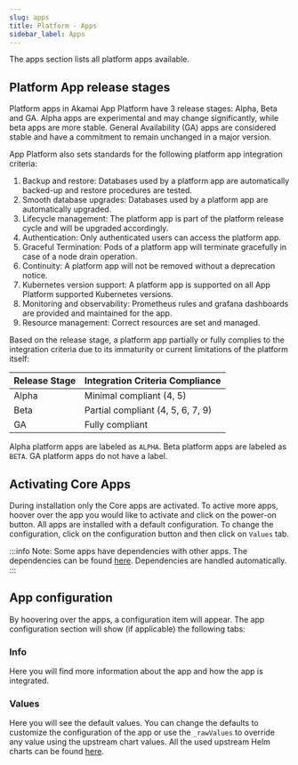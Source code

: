```yaml
---
slug: apps
title: Platform - Apps
sidebar_label: Apps
---
```


The apps section lists all platform apps available.

## Platform App release stages

Platform apps in Akamai App Platform have 3 release stages: Alpha, Beta and GA. Alpha apps are experimental and may change significantly, while beta apps are more stable. General Availability (GA) apps are considered stable and have a commitment to remain unchanged in a major version. 

App Platform also sets standards for the following platform app integration criteria:

1. Backup and restore: Databases used by a platform app are automatically backed-up and restore procedures are tested.
2. Smooth database upgrades: Databases used by a platform app are automatically upgraded.
3. Lifecycle management: The platform app is part of the platform release cycle and will be upgraded accordingly.
4. Authentication: Only authenticated users can access the platform app.
5. Graceful Termination: Pods of a platform app will terminate gracefully in case of a node drain operation.
6. Continuity: A platform app will not be removed without a deprecation notice.
7. Kubernetes version support: A platform app is supported on all App Platform supported Kubernetes versions.
8. Monitoring and observability: Prometheus rules and grafana dashboards are provided and maintained for the app.
9. Resource management: Correct resources are set and managed.


Based on the release stage, a platform app partially or fully complies to the integration criteria due to its immaturity or current limitations of the platform itself:

| Release Stage | Integration Criteria Compliance    |
| ------------- | ---------------------------------- |
| Alpha         | Minimal compliant (4, 5)           |
| Beta          | Partial compliant (4, 5, 6, 7, 9)  |
| GA            | Fully compliant                    |

Alpha platform apps are labeled as `ALPHA`. Beta platform apps are labeled as `BETA`. GA platform apps do not have a label.

## Activating Core Apps

During installation only the Core apps are activated. To active more apps, hoover over the app you would like to activate and click on the power-on button. All apps are installed with a default configuration. To change the configuration, click on the configuration button and then click on `Values` tab.

:::info
Note: Some apps have dependencies with other apps. The dependencies can be found [here](https://github.com/linode/apl-core/blob/main/core.yaml). Dependencies are handled automatically.
:::

## App configuration

By hoovering over the apps, a configuration item will appear. The app configuration section will show (if applicable) the following tabs:

### Info

Here you will find more information about the app and how the app is integrated.

### Values

Here you will see the default values. You can change the defaults to customize the configuration of the app or use the `_rawValues` to override any value using the upstream chart values. All the used upstream Helm charts can be found [here](https://github.com/linode/apl-core/blob/main/charts/).
